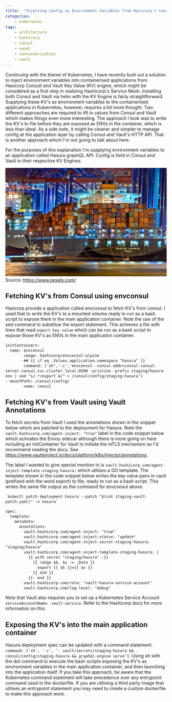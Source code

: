 ```yaml
---
title:  "Injecting Config as Environment Variables from Hasicorp's Consul & Vault"
categories: 
    - kubernetes
tags: 
    - architecture
    - hashicorp
    - consul  
    - neo4j
    - containerisation
    - vault
---
```


Continuing with the theme of Kubernetes, I have recently built out a solution to inject environment variables into containerised applications from Hasicorp Consult and Vault Key Value (KV) engine, which might be considered as a first step in realising Hashicorp's Service Mesh. Installing both Consul and Vault via helm with the KV Engine is fairly straightforward. Supplying these KV's as environment variables to the containerised applications in Kubernetes, however, requires a bit more thought. Two different approaches are required to lift in values from Consul and Vault which makes things even more interesting. The approach I took was to write the KV's to file before they are exposed as ENVs in the container, which is less than ideal. As a side note, it might be cleaner and simpler to manage config at the application layer by calling Consul and Vault's HTTP API. That is another approach which I'm not going to talk about here. 

For the purposes of this explanation I'm supplying environment variables to an application called Hasura graphQL API. Config is held in Consul and Vault in their respective KV Engines. 

![GitHub Logo](/assets/images/containers.jpg)
Source: https://www.pexels.com/

## Fetching KV's from Consul using envconsul 

Hasicorp provide a application called envconsul to fetch KV's from consul. I used that to write the KV's to a mounted volume ready to run as a bash script to expose them in the main application container. Note the use of the sed command to substitue the export statement. This achieves a file with lines that read `export key value` which can be run as a bash script to expose those KV's as ENVs in the main application container.

```
initContainers:
- name: envconsul
        image: hashicorp/envconsul:alpine
        ## {{ if eq .Values.application.namespace "hasura" }}
        command: ['sh','-c','envconsul -consul-addr=consul-consul-server.consul.svc.cluster.local:8500 -pristine -prefix staging/hasura env | sed "s/.*/export &/" > /consul/config/staging-hasura']
- mountPath: /consul/config/
        name: consul
```

## Fetching KV's from Vault using Vault Annotations

To fetch secrets from Vault I used the annotations shown in the snippet below which are patched to the deployment for Hasura. Note the `vault.hashicorp.com/agent-inject: "true"` label in the code snippet below which activates the Envoy sidecar although there is more going on here including an initContainer for Vault to initiate the mTLS mechanism so I'd recommend reading the docs. See https://www.vaultproject.io/docs/platform/k8s/injector/annotations. 

The label I wanted to give special mention to is `vault.hashicorp.com/agent-inject-template-staging-hasura:` which utilises a GO template. The template shown in the code snippet below writes the key value pairs in vault (prefixed with the word export) to file, ready to run as a bash script. This writes the same file output as the command for envconsul above. 

```
`kubectl patch deployment hasura --patch "$(cat staging-vault-patch.yaml)" -n hasura`
```

```
spec:
  template:
    metadata:
      annotations:
        vault.hashicorp.com/agent-inject: "true"
        vault.hashicorp.com/agent-inject-status: "update"
        vault.hashicorp.com/agent-inject-secret-staging-hasura: "staging/hasura"
        vault.hashicorp.com/agent-inject-template-staging-hasura: |
          {{ with secret "staging/hasura" -}}
            {{ range $k, $v := .Data }}
              export {{ $k }}={{ $v }}
            {{ end }}
          {{- end }}
        vault.hashicorp.com/role: "vault-hasura-service-account"
        vault.hashicorp.com/log-level: "debug"
```

Note that Vault also requires you to set up a Kubernetes Service Account `serviceAccountName: vault-service`. Refer to the Hashicorp docs for more information on this.

## Exposing the KV's into the main application container

Hasura deployment spec can be updated with a command statement: `command: ['sh', '-c', '. vault/secrets/staging-hasura && . consul/config/staging-hasura && graphql-engine serve']`. Using sh with the dot command to execute the bash scripts exposing the KV's as environment variables in the main application container, and then launching into the application itself. If you take this approach, be aware that the Kubernetes command statement will take precedence over any entrypoint command used in the dockerfile. If you are utilising a third party image that utilises an entrypoint statement you may need to create a custom dockerfile to make this approach work.

